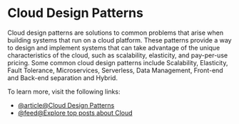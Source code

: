 # Cloud Design Patterns

Cloud design patterns are solutions to common problems that arise when building systems that run on a cloud platform. These patterns provide a way to design and implement systems that can take advantage of the unique characteristics of the cloud, such as scalability, elasticity, and pay-per-use pricing. Some common cloud design patterns include Scalability, Elasticity, Fault Tolerance, Microservices, Serverless, Data Management, Front-end and Back-end separation and Hybrid.

To learn more, visit the following links:

- [@article@Cloud Design Patterns](https://learn.microsoft.com/en-us/azure/architecture/patterns/)
- [@feed@Explore top posts about Cloud](https://app.daily.dev/tags/cloud?ref=roadmapsh)
